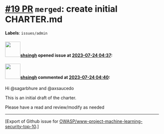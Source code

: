 # [\#19 PR](https://github.com/OWASP/www-project-machine-learning-security-top-10/pull/19) `merged`: create initial CHARTER.md
**Labels**: `issues/admin`


#### <img src="https://avatars.githubusercontent.com/u/412800?v=4" width="50">[shsingh](https://github.com/shsingh) opened issue at [2023-07-24 04:37](https://github.com/OWASP/www-project-machine-learning-security-top-10/pull/19):



#### <img src="https://avatars.githubusercontent.com/u/412800?v=4" width="50">[shsingh](https://github.com/shsingh) commented at [2023-07-24 04:40](https://github.com/OWASP/www-project-machine-learning-security-top-10/pull/19#issuecomment-1647196083):

Hi @sagarbhure and @axsaucedo 

This is an initial draft of the charter.

Please have a read and review/modify as needed


-------------------------------------------------------------------------------



[Export of Github issue for [OWASP/www-project-machine-learning-security-top-10](https://github.com/OWASP/www-project-machine-learning-security-top-10).]
